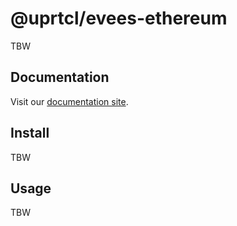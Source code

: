 # @uprtcl/evees-ethereum

TBW

## Documentation

Visit our [documentation site](https://uprtcl.github.io/js-uprtcl).

## Install

TBW

## Usage

TBW
